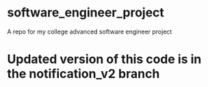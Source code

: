# software_engineer_project
A repo for my college advanced software engineer project
# Updated version of this code is in the notification_v2 branch

